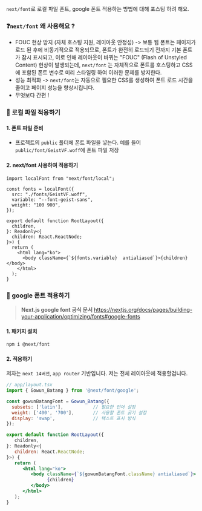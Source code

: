 `next/font`로 로컬 파일 폰트, google 폰트 적용하는 방법에 대해 포스팅 하려 해요.

### ❓`next/font` 왜 사용해요 ?
- FOUC 현상 방지 (자체 호스팅 지원, 레이아웃 안정성)
   -> 보통 웹 폰트는 페이지가 로드 된 후에 비동기적으로 적용되므로, 폰트가 완전히 로드되기 전까지 기본 폰트가 잠시 표시되고, 이로 인해 레이아웃이 바뀌는 "FOUC" (Flash of Unstyled Content) 현상이 발생되는데, `next/font` 는 자체적으로 폰트를 호스팅하고 CSS에 포함된 폰트 변수로 미리 스타일링 하여 이러한 문제를 방지한다.
- 성능 최적화 
  -> `next/font`는 자동으로 필요한 CSS를 생성하여 폰트 로드 시간을 줄이고 페이지 성능을 향상시킵니다.
- 무엇보다 간편 !

### 🚀 로컬 파일 적용하기 
#### 1. 폰트 파일 준비
- 프로젝트의 `public` 폴더에 폰트 파일을 넣는다.
예를 들어 `public/font/GeistVF.woff`에 폰트 파일 저장

#### 2. next/font 사용하여 적용하기 
```tsx
import localFont from "next/font/local";

const fonts = localFont({
  src: "./fonts/GeistVF.woff",
  variable: "--font-geist-sans",
  weight: "100 900",
});

export default function RootLayout({
  children,
}: Readonly<{
  children: React.ReactNode;
}>) {
  return (
    <html lang="ko">
      <body className={`${fonts.variable}  antialiased`}>{children}</body>
    </html>
  );
}
```


### 🚀 google 폰트 적용하기
> **Next.js google font 공식 문서**
> https://nextjs.org/docs/pages/building-your-application/optimizing/fonts#google-fonts

#### 1. 패키지 설치
```bash
npm i @next/font
```

#### 2. 적용하기
저자는 `next 14버전`, `app router` 기반입니다.
저는 전체 레이아웃에 적용할겁니다.

```jsx
// app/layout.tsx
import { Gowun_Batang } from '@next/font/google';

const gowunBatangFont = Gowun_Batang({
  subsets: ['latin'], 			// 필요한 언어 설정
  weight: ['400', '700'],       // 사용할 폰트 굵기 설정
  display: 'swap',              // 텍스트 표시 방식
});

export default function RootLayout({
   children,
}: Readonly<{
   children: React.ReactNode;
}>) {
   return (
      <html lang="ko">
         <body className={`${gowunBatangFont.className} antialiased`}>
               {children}
         </body>
      </html>
   );
}

```



